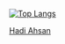 [![Top Langs](https://github-readme-stats.vercel.app/api/top-langs/?username=hadiahsan&layout=pie&bg_color=ffffff00&text_color=FFFFFF&title_color=FFFFFF)](https://github.com/hadiahsan/github-readme-stats)
<script src="https://platform.linkedin.com/badges/js/profile.js" async defer type="text/javascript"></script>
<div class="badge-base LI-profile-badge" data-locale="en_US" data-size="medium" data-theme="dark" data-type="VERTICAL" data-vanity="hadi-ahsan-1a5779190" data-version="v1"><a class="badge-base__link LI-simple-link" href="https://ca.linkedin.com/in/hadi-ahsan-1a5779190?trk=profile-badge">Hadi Ahsan</a></div>
              
